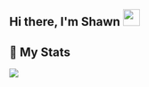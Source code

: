 ## Hi there, I'm Shawn <img src="https://raw.githubusercontent.com/iampavangandhi/iampavangandhi/master/gifs/Hi.gif" width="30px">


## 🎈 My Stats
<a href="https://wakatime.com"><img src="https://wakatime.com/share/@eda75888-108d-4942-8880-c23994e9bd89/1fb57808-501e-41dd-8907-6a8a4606b5c7.png" /></a>
